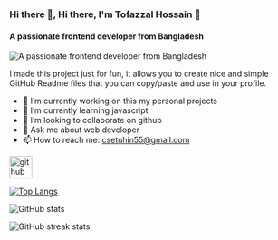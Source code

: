 ### Hi there 👋, Hi there, I'm Tofazzal Hossain 👋
#### A passionate frontend developer from Bangladesh
![A passionate frontend developer from Bangladesh](https://arturssmirnovs.github.io/github-profile-readme-generator/images/banner.png)

I made this project just for fun, it allows you to create nice and simple GitHub Readme files that you can copy/paste and use in your profile.

- 🔭 I’m currently working on this my personal projects 
- 🌱 I’m currently learning javascript 
- 👯 I’m looking to collaborate on github 
- 💬 Ask me about web developer 
- 📫 How to reach me: csetuhin55@gmail.com 


[<img src='https://cdn.jsdelivr.net/npm/simple-icons@3.0.1/icons/github.svg' alt='github' height='40'>](https://github.com/tuhinhossain123)  

[![Top Langs](https://github-readme-stats.vercel.app/api/top-langs/?username=tuhinhossain123)](https://github.com/anuraghazra/github-readme-stats)

![GitHub stats](https://github-readme-stats.vercel.app/api?username=tuhinhossain123&show_icons=true)  

![GitHub streak stats](https://streak-stats.demolab.com/?user=tuhinhossain123)  


